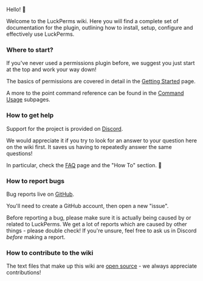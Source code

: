 Hello! :wave:

Welcome to the LuckPerms wiki. Here you will find a complete set of documentation for the plugin, outlining how to install, setup, configure and effectively use LuckPerms.

### Where to start?
If you've never used a permissions plugin before, we suggest you just start at the top and work your way down!

The basics of permissions are covered in detail in the [Getting Started](Usage) page.

A more to the point command reference can be found in the [Command Usage](Command-Usage) subpages.

### How to get help

Support for the project is provided on [Discord](https://discord.gg/luckperms).

We would appreciate it if you try to look for an answer to your question here on the wiki first. It saves us having to repeatedly answer the same questions!

In particular, check the [FAQ](FAQ) page and the "How To" section. 🙂

### How to report bugs

Bug reports live on [GitHub](https://github.com/LuckPerms/LuckPerms/issues).

You'll need to create a GitHub account, then open a new "issue".

Before reporting a bug, please make sure it is actually being caused by or related to LuckPerms. We get a lot of reports which are caused by other things - please double check! If you're unsure, feel free to ask us in Discord *before* making a report.

### How to contribute to the wiki

The text files that make up this wiki are [open source](https://github.com/LuckPerms/wiki) - we always appreciate contributions!
